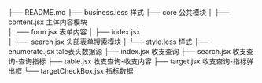 ├── README.md
├── business.less                       样式
├── core                                公共模块
│   ├── content.jsx                     主体内容模块     
│   ├── form.jsx                        表单内容
│   ├── index.jsx                       
│   ├── search.jsx                      头部表单搜索模块
│   └── style.less                      样式
├── enumerate.jsx                       tale表头数据源
├── index.jsx                           收支查询
├── search.jsx                          收支查询-查询指标
├── table.jsx                           收支查询-收支内容
├── target.jsx                          收支查询-指标弹出框
└── targetCheckBox.jsx                  指标数据